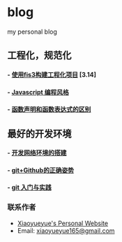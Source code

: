 blog
====

my personal blog

## 工程化，规范化
#### - [使用fis3构建工程化项目](https://github.com/xiaoyueyue165/blog/issues/14) [3.14]
#### - [Javascript 编程风格](https://github.com/xiaoyueyue165/blog/issues/11)
#### - [函数声明和函数表达式的区别](https://github.com/xiaoyueyue165/blog/issues/10)

## 最好的开发环境
#### - [开发网络环境的搭建](https://github.com/xiaoyueyue165/blog/issues/3)
#### - [git+Github的正确姿势 ](https://github.com/xiaoyueyue165/blog/issues/2)
#### - [git 入门与实践 ](https://github.com/xiaoyueyue165/blog/issues/1)


### 联系作者
- [Xiaoyueyue's Personal Website](http://xiaoyueyue.org/)
- Email: xiaoyueyue165@gmail.com



